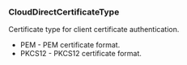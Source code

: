 ### CloudDirectCertificateType
Certificate type for client certificate authentication.

- PEM - PEM certificate format.
- PKCS12 - PKCS12 certificate format.
